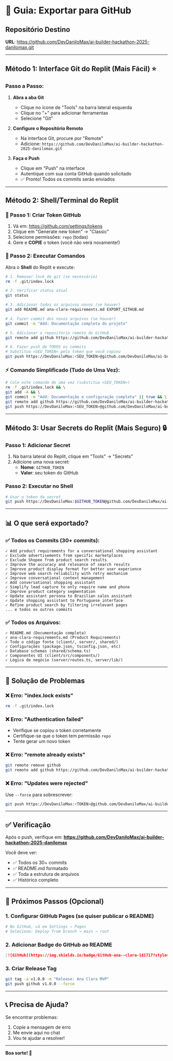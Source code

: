 # 🚀 Guia: Exportar para GitHub

## Repositório Destino
**URL**: https://github.com/DevDaniloMax/ai-builder-hackathon-2025-danilomax.git

---

## Método 1: Interface Git do Replit (Mais Fácil) ⭐

### Passo a Passo:

1. **Abra a aba Git**
   - Clique no ícone de "Tools" na barra lateral esquerda
   - Clique no "+" para adicionar ferramentas
   - Selecione "Git"

2. **Configure o Repositório Remoto**
   - Na interface Git, procure por "Remote"
   - Adicione: `https://github.com/DevDaniloMax/ai-builder-hackathon-2025-danilomax.git`

3. **Faça o Push**
   - Clique em "Push" na interface
   - Autentique com sua conta GitHub quando solicitado
   - ✅ Pronto! Todos os commits serão enviados

---

## Método 2: Shell/Terminal do Replit

### 🔐 Passo 1: Criar Token GitHub

1. Vá em: https://github.com/settings/tokens
2. Clique em "Generate new token" → "Classic"
3. Selecione permissões: `repo` (todas)
4. Gere e **COPIE** o token (você não verá novamente!)

### 📝 Passo 2: Executar Comandos

Abra o **Shell** do Replit e execute:

```bash
# 1. Remover lock do git (se necessário)
rm -f .git/index.lock

# 2. Verificar status atual
git status

# 3. Adicionar todos os arquivos novos (se houver)
git add README.md ana-clara-requirements.md EXPORT_GITHUB.md

# 4. Fazer commit dos novos arquivos (se houver)
git commit -m "Add: Documentação completa do projeto"

# 5. Adicionar o repositório remoto do GitHub
git remote add github https://github.com/DevDaniloMax/ai-builder-hackathon-2025-danilomax.git

# 6. Fazer push de TODOS os commits
# Substitua <SEU_TOKEN> pelo token que você copiou
git push https://DevDaniloMax:<SEU_TOKEN>@github.com/DevDaniloMax/ai-builder-hackathon-2025-danilomax.git main --force
```

### ⚡ Comando Simplificado (Tudo de Uma Vez):

```bash
# Cole este comando de uma vez (substitua <SEU_TOKEN>)
rm -f .git/index.lock && \
git add -A && \
git commit -m "Add: Documentação e configuração completa" || true && \
git remote add github https://github.com/DevDaniloMax/ai-builder-hackathon-2025-danilomax.git 2>/dev/null || true && \
git push https://DevDaniloMax:<SEU_TOKEN>@github.com/DevDaniloMax/ai-builder-hackathon-2025-danilomax.git main --force
```

---

## Método 3: Usar Secrets do Replit (Mais Seguro) 🔒

### Passo 1: Adicionar Secret

1. Na barra lateral do Replit, clique em "Tools" → "Secrets"
2. Adicione uma nova secret:
   - **Nome**: `GITHUB_TOKEN`
   - **Valor**: seu token do GitHub

### Passo 2: Executar no Shell

```bash
# Usar o token da secret
git push https://DevDaniloMax:$GITHUB_TOKEN@github.com/DevDaniloMax/ai-builder-hackathon-2025-danilomax.git main --force
```

---

## 📊 O que será exportado?

### ✅ Todos os Commits (30+ commits):

```
✓ Add product requirements for a conversational shopping assistant
✓ Exclude advertisements from specific marketplaces
✓ Exclude Shopee from product search results
✓ Improve the accuracy and relevance of search results
✓ Improve product display format for better user experience
✓ Improve web search reliability with retry mechanism
✓ Improve conversational context management
✓ Add conversational shopping assistant
✓ Simplify lead capture to only require name and phone
✓ Improve product category segmentation
✓ Update assistant persona to Brazilian sales assistant
✓ Update shopping assistant to Portuguese interface
✓ Refine product search by filtering irrelevant pages
... e todos os outros commits
```

### ✅ Todos os Arquivos:

```
✓ README.md (Documentação completa)
✓ ana-clara-requirements.md (Product Requirements)
✓ Todo o código fonte (client/, server/, shared/)
✓ Configurações (package.json, tsconfig.json, etc)
✓ Database schemas (shared/schema.ts)
✓ Componentes UI (client/src/components/)
✓ Lógica de negócio (server/routes.ts, server/lib/)
```

---

## 🐛 Solução de Problemas

### ❌ Erro: "index.lock exists"

```bash
rm -f .git/index.lock
```

### ❌ Erro: "Authentication failed"

- Verifique se copiou o token corretamente
- Certifique-se que o token tem permissão `repo`
- Tente gerar um novo token

### ❌ Erro: "remote already exists"

```bash
git remote remove github
git remote add github https://github.com/DevDaniloMax/ai-builder-hackathon-2025-danilomax.git
```

### ❌ Erro: "Updates were rejected"

Use `--force` para sobrescrever:

```bash
git push https://DevDaniloMax:<TOKEN>@github.com/DevDaniloMax/ai-builder-hackathon-2025-danilomax.git main --force
```

---

## ✅ Verificação

Após o push, verifique em:
**https://github.com/DevDaniloMax/ai-builder-hackathon-2025-danilomax**

Você deve ver:
- ✅ Todos os 30+ commits
- ✅ README.md formatado
- ✅ Toda a estrutura de arquivos
- ✅ Histórico completo

---

## 🎯 Próximos Passos (Opcional)

### 1. Configurar GitHub Pages (se quiser publicar o README)

```bash
# No GitHub, vá em Settings → Pages
# Selecione: Deploy from branch → main → root
```

### 2. Adicionar Badge do GitHub ao README

```markdown
[![GitHub](https://img.shields.io/badge/GitHub-ana--clara-181717?style=for-the-badge&logo=github)](https://github.com/DevDaniloMax/ai-builder-hackathon-2025-danilomax)
```

### 3. Criar Release Tag

```bash
git tag -a v1.0.0 -m "Release: Ana Clara MVP"
git push github v1.0.0 --force
```

---

## 📞 Precisa de Ajuda?

Se encontrar problemas:
1. Copie a mensagem de erro
2. Me envie aqui no chat
3. Vou te ajudar a resolver!

---

**Boa sorte! 🚀**
